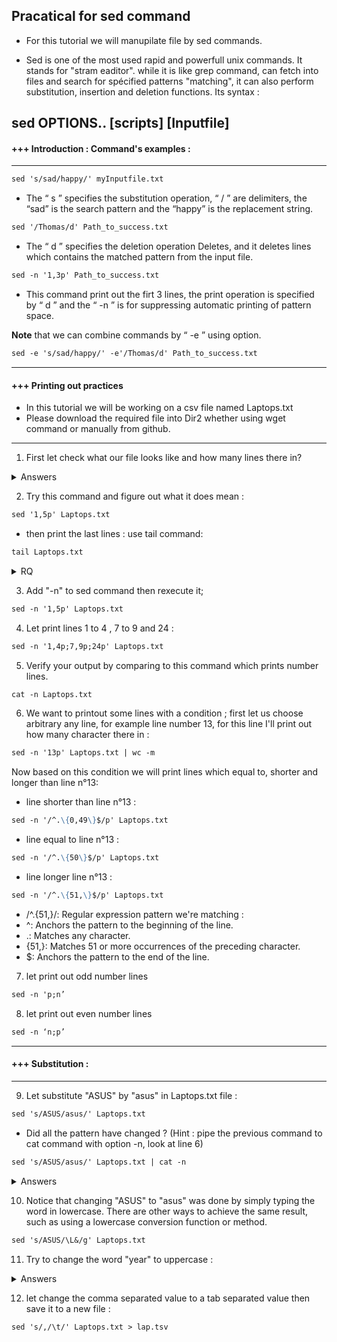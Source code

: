 ##  Pracatical for sed command

 * For this tutorial we will manupilate file by sed commands.

 * Sed is one of the most used rapid and powerfull unix commands. It stands for "stram eaditor". while it is like grep command, can fetch into files and search for spécified patterns "matching", it can also perform substitution, insertion and deletion functions. Its syntax : 

sed OPTIONS.. [scripts] [Inputfile]
---------------------------------------------------------------------------------------------------------------------------------
#### +++ Introduction : Command's examples : 
---------------------------------------------------------------------------------------------------------------------------------
```markdown
sed 's/sad/happy/' myInputfile.txt
```

 * The “ s ” specifies the substitution operation, “ / ” are delimiters, the “sad” is the search pattern and the “happy” is the replacement string.

```markdown
sed '/Thomas/d' Path_to_success.txt 
```

 * The “ d ” specifies the deletion operation Deletes, and it deletes lines which contains the matched pattern from the input file.

```markdown 
sed -n '1,3p' Path_to_success.txt 
```
  
 * This command print out the firt 3 lines, the print operation is specified by “ d ” and the “ -n ” is for suppressing automatic printing of pattern space.

**Note** that we can combine commands by “ -e ” using option. 

```markdown
sed -e 's/sad/happy/' -e'/Thomas/d' Path_to_success.txt 
```

---------------------------------------------------------------------------------------------------------------------------------
#### +++ Printing out practices


* In this tutorial we will be working on a csv file named Laptops.txt 
* Please download the required file into Dir2 whether using wget command or manually from github.
---------------------------------------------------------------------------------------------------------------------------------

1. First let check what our file looks like and how many lines there in? 
<details>
<summary>Answers</summary>

```markdown
cat Laptops.txt
```
```markdown
wc -l Laptops.txt
```
</details>

2. Try this command and figure out what it does mean : 

```markdown
sed '1,5p' Laptops.txt
```

- then print the last lines : use tail command: 

```markdown
tail Laptops.txt
```
<details>
<summary> RQ </summary>
<p>- Notice there is no difference between the two outputs, means the first command printed out all the file.
You could also use this specified command to print all the file : </p>

```markdown
sed -n 'p' Laptops.txt 
```
</details>

3. Add "-n" to sed command then rexecute it; 

```markdown
sed -n '1,5p' Laptops.txt
```

4. Let print lines 1 to 4 , 7 to 9 and 24 : 

```markdown
sed -n '1,4p;7,9p;24p' Laptops.txt 
```

5. Verify your output by comparing to this command which prints number lines. 

```markdown
cat -n Laptops.txt 
```

6. We want to printout some lines with a condition ; first let us choose arbitrary any line, for example line number 13, for this line I'll print out how many character there in : 

```markdown
sed -n '13p' Laptops.txt | wc -m 
```

Now based on this condition we will print lines which equal to, shorter and longer than line n°13:

* line shorter than line n°13 : 

```markdown
sed -n '/^.\{0,49\}$/p' Laptops.txt
```
 
* line equal to line n°13 : 

```markdown
sed -n '/^.\{50\}$/p' Laptops.txt
```

* line longer line n°13 : 

```markdown
sed -n '/^.\{51,\}$/p' Laptops.txt
```

* /^.\{51,\}/: Regular expression pattern we're matching :
* ^: Anchors the pattern to the beginning of the line.
* .: Matches any character.
* \{51,\}: Matches 51 or more occurrences of the preceding character.
* $: Anchors the pattern to the end of the line.

7. let print out odd number lines 

```markdown
sed -n 'p;n’  
```

8. let print out even number lines 

```markdown
sed -n ‘n;p’ 
```
---------------------------------------------------------------------------------------------------------------------------------
#### +++ Substitution : 
---------------------------------------------------------------------------------------------------------------------------------

9. Let substitute "ASUS" by "asus" in Laptops.txt file : 

```markdown
sed 's/ASUS/asus/' Laptops.txt 
```

* Did all the pattern have changed ? (Hint : pipe the previous command to cat command with option -n, look at line 6) 

```markdown
sed 's/ASUS/asus/' Laptops.txt | cat -n 
```

<details>
<summary> Answers </summary>
<p> * Not all patterns change as a result of a substitution because the `sed` command only replaces the first matching occurrence. To replace all the matches to the pattern regardless of the number of times it appears, use the global flag "g": </p>

```markdown
sed 's/ASUS/asus/g' Laptops.txt | cat -n 
```

<p> * Please check line 6 agian </p>
</details>
 
10. Notice that changing "ASUS" to "asus" was done by simply typing the word in lowercase. There are other ways to achieve the same result, such as using a lowercase conversion function or method. 

```markdown
sed 's/ASUS/\L&/g' Laptops.txt 
```

11. Try to change the word "year" to uppercase : 
<details>
<summary> Answers </summary>

```markdown
sed 's/year/\U&/g' Laptops.txt 
```
</details>
 
12. let change the comma separated value to a tab separated value then save it to a new file : 

```markdown
sed 's/,/\t/' Laptops.txt > lap.tsv
```
 
 

